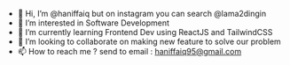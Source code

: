- 👋 Hi, I’m @haniffaiq but on instagram you can search @lama2dingin
- 👀 I’m interested in Software Development
- 🌱 I’m currently learning Frontend Dev using ReactJS and TailwindCSS
- 💞️ I’m looking to collaborate on making new feature to solve our problem
- 📫 How to reach me ? send to email : haniffaiq95@gmail.com

<!---
haniffaiq/haniffaiq is a ✨ special ✨ repository because its `README.md` (this file) appears on your GitHub profile.
You can click the Preview link to take a look at your changes.
--->
